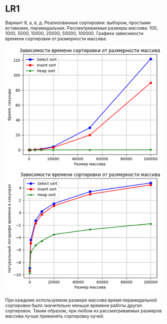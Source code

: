 # LR1

Вариант 8, а, в, д. Реализованные сортировки: выбором, простыми вставками, пирамидальная.
Рассматриваемые размеры массива: 100, 1000, 5000, 10000, 20000, 50000, 100000. Графики зависимости времени сортировки от размерности массива:

![](https://github.com/Daniel1871/Programming-methods/blob/main/LR1/Pictures/1.png)
![](https://github.com/Daniel1871/Programming-methods/blob/main/LR1/Pictures/2.png)

При каждоме используемом размере массива время пирамидальной сортировки было значительно меньше времени работы других сортировок. Таким образом, при любом из рассматриваемых размеров массива лучше применять сортировку кучей.

